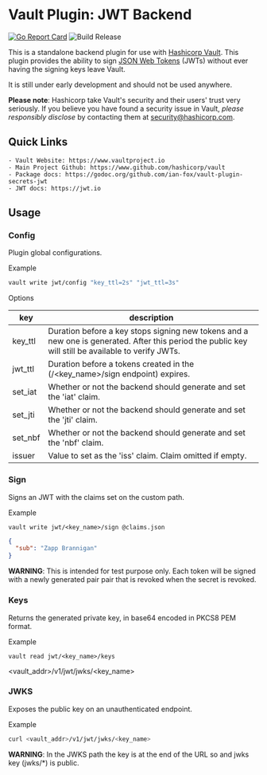 # Vault Plugin: JWT Backend
[![Go Report Card](https://goreportcard.com/badge/github.com/quintoandar/vault-plugin-secrets-jwt)](https://goreportcard.com/report/github.com/quintoandar/vault-plugin-secrets-jwt)
![Build Release](https://github.com/quintoandar/vault-plugin-secrets-jwt/workflows/Build%20Release/badge.svg)

This is a standalone backend plugin for use with [Hashicorp Vault](https://www.github.com/hashicorp/vault).
This plugin provides the ability to sign [JSON Web Tokens](https://jwt.io) (JWTs) without ever having the signing keys leave Vault.

It is still under early development and should not be used anywhere.

**Please note**: Hashicorp take Vault's security and their users' trust very seriously. If you believe you have found a security issue in Vault, _please responsibly disclose_ by contacting them at [security@hashicorp.com](mailto:security@hashicorp.com).

## Quick Links
    - Vault Website: https://www.vaultproject.io
    - Main Project Github: https://www.github.com/hashicorp/vault
    - Package docs: https://godoc.org/github.com/ian-fox/vault-plugin-secrets-jwt
    - JWT docs: https://jwt.io

## Usage

### Config
Plugin global configurations.

Example
```bash
vault write jwt/config "key_ttl=2s" "jwt_ttl=3s"
```

Options

|key|description|
|---|-----------|
key_ttl|Duration before a key stops signing new tokens and a new one is generated. After this period the public key will still be available to verify JWTs.
jwt_ttl|Duration before a tokens created in the (/<key_name>/sign endpoint) expires.
set_iat|Whether or not the backend should generate and set the 'iat' claim.
set_jti|Whether or not the backend should generate and set the 'jti' claim.
set_nbf|Whether or not the backend should generate and set the 'nbf' claim.
issuer|Value to set as the 'iss' claim. Claim omitted if empty.

### Sign

Signs an JWT with the claims set on the custom path.

Example
```
vault write jwt/<key_name>/sign @claims.json
```

```json
{
  "sub": "Zapp Brannigan"
}
```

**WARNING**: This is intended for test purpose only. Each token will be signed with a newly generated pair pair that is revoked when the secret is revoked.


### Keys

Returns the generated private key, in base64 encoded in PKCS8 PEM format.

Example
```
vault read jwt/<key_name>/keys
```

 <vault_addr>/v1/jwt/jwks/<key_name>

### JWKS

Exposes the public key on an unauthenticated endpoint.

Example

```bash
curl <vault_addr>/v1/jwt/jwks/<key_name>
```

**WARNING**: In the JWKS path the key is at the end of the URL so and jwks key (jwks/*) is public.
